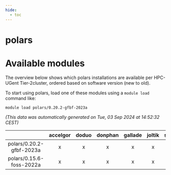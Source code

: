 ```yaml
---
hide:
  - toc
---
```


polars
======

# Available modules


The overview below shows which polars installations are available per HPC-UGent Tier-2cluster, ordered based on software version (new to old).

To start using polars, load one of these modules using a `module load` command like:

```shell
module load polars/0.20.2-gfbf-2023a
```

*(This data was automatically generated on Tue, 03 Sep 2024 at 14:52:32 CEST)*  

| |accelgor|doduo|donphan|gallade|joltik|shinx|skitty|
| :---: | :---: | :---: | :---: | :---: | :---: | :---: | :---: |
|polars/0.20.2-gfbf-2023a|x|x|x|x|x|x|x|
|polars/0.15.6-foss-2022a|x|x|x|x|x|-|x|
